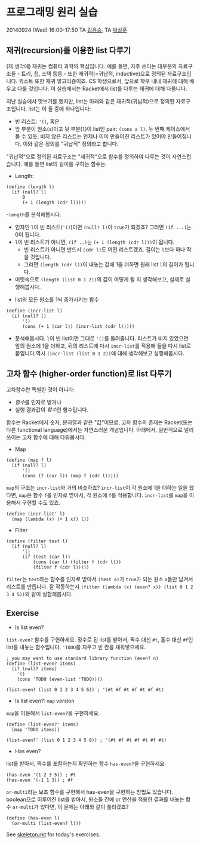# 프로그래밍 원리 실습 #

20140924 (Wed) 16:00-17:50
TA [김윤승](http://sf.snu.ac.kr/yoonseung.kim),
TA [박상훈](http://sf.snu.ac.kr/sanghoon.park)

## 재귀(recursion)를 이용한 list 다루기 ##
(제 생각에) 재귀는 컴퓨터 과학의 핵심입니다. 예를 들면, 자주 쓰이는 대부분의 자료구조들 - 트리, 힙, 스택 등등 - 또한 재귀적(=귀납적, inductive)으로 정의된 자료구조입니다. 퀵소트 또한 재귀 알고리즘이죠. CS 학생으로서, 앞으로 학부 내내 재귀에 대해 배우고 다룰 것입니다. 이 실습에서는 Racket에서 list를 다루는 재귀에 대해 다룹니다.

지난 실습에서 맛보기를 했지만, list는 아래와 같은 재귀적(귀납적)으로 정의된 자료구조입니다. list는 이 둘 중에 하나입니다:
- 빈 리스트: `'()`, 혹은
- 앞 부분이 원소(`a`)이고 뒷 부분(`l`)이 list인 pair: `(cons a l)`.
두 번째 케이스에서 볼 수 있듯, 비지 않은 리스트는 언제나 이미 만들어진 리스트가 있어야 만들어집니다. 이와 같은 정의를 "귀납적" 정의라고 합니다.

"귀납적"으로 정의된 자료구조는 "재귀적"으로 함수를 정의하여 다루는 것이 자연스럽습니다. 예를 들면 list의 길이를 구하는 함수는:
- Length:
```racket
(define (length l)
  (if (null? l)
      0
      (+ 1 (length (cdr l)))))
```
-`length`를 분석해봅시다.
  + 인자인 `l`이 빈 리스트(`'()`)이면 `(null? l)`이 `true`가 되겠죠? 그러면 `(if ...)`는 0이 됩니다.
  + `l`이 빈 리스트가 아니면, `(if ..)`는 `(+ 1 (length (cdr l)))`이 됩니다.
    * 빈 리스트가 아니면 반드시 `(cdr l)`도 어떤 리스트겠죠. 길이는 `l`보다 하나 작을 것입니다.
    * 그러면 `(length (cdr l))`이 내놓는 값에 1을 더하면 원래 list `l`의 길이가 됩니다.
  + 머릿속으로 `(length (list 0 1 2))`의 값이 어떻게 될 지 생각해보고, 실제로 실행해봅시다.

- list의 모든 원소를 1씩 증가시키는 함수
```racket
(define (incr-list l)
  (if (null? l)
      '()
      (cons (+ 1 (car l)) (incr-list (cdr l)))))
```
- 분석해봅시다. `l`이 빈 list이면 그대로 `'()`를 돌려줍니다. 리스트가 비지 않았으면 앞의 원소에 1을 더하고, 뒤의 리스트에 다시 `incr-list`를 적용해 둘을 다시 list로 붙입니다.역시 `(incr-list (list 0 1 2))`에 대해 생각해보고 실행해봅시다.

## 고차 함수 (higher-order function)로 list 다루기 ##
고차함수란 특별한 것이 아니라:
- *함수*를 인자로 받거나
- 실행 결과값이 *함수*인
함수입니다.

함수는 Racket에서 숫자, 문자열과 같은 "값"이므로, 고차 함수의 존재는 Racket(또는 다른 functional language)에서는 자연스러운 개념입니다. 아래에서, 일반적으로 널리 쓰이는 고차 함수에 대해 다뤄봅시다.

- Map
```racket
(define (map f l)
  (if (null? l)
      '()
      (cons (f (car l)) (map f (cdr l)))))
```
`map`의 구조는 `incr-list`와 거의 비슷하죠? `incr-list`이 각 원소에 1을 더하는 일을 했다면, `map`은 함수 `f`를 인자로 받아서, 각 원소에 `f`를 적용합니다. `incr-list`를 `map`을 이용해서 구현할 수도 있죠.
```racket
(define (incr-list' l)
  (map (lambda (x) (+ 1 x)) l))
```

- Filter
```racket
(define (filter test l)
  (if (null? l)
      '()
      (if (test (car l))
          (cons (car l) (filter f (cdr l)))
          (filter f (cdr l)))))
```
`filter`는 `test`라는 함수를 인자로 받아서 `(test a)`가 `true`가 되는 원소 `a`들만 남겨서 리스트를 만듭니다. 잘 작동하는지 `(filter (lambda (x) (even? x)) (list 0 1 2 3 4 5))`와 같이 실험해봅시다.

## Exercise ##
- Is list even?

`list-even?` 함수를 구현하세요. 정수로 된 list를 받아서, 짝수 대신 `#t`, 홀수 대신 `#f`인 list를 내놓는 함수입니다. `'TODO`를 지우고 빈 칸을 채워넣으세요.
```racket
; you may want to use standard library function (even? n)
(define (list-even? items)
  (if (null? items)
    '()
    (cons 'TODO (even-list 'TODO))))

(list-even? (list 0 1 2 3 4 5 6)) ; '(#t #f #t #f #t #f #t)
```

- Is list even?: `map` version

`map`을 이용해서 `list-even?`을 구현하세요.
```racket
(define (list-even?' items)
  (map 'TODO items))

(list-even?' (list 0 1 2 3 4 5 6)) ; '(#t #f #t #f #t #f #t)
```

- Has even?

list를 받아서, 짝수를 포함하는지 확인하는 함수 `has-even?`을 구현하세요.
```racket
(has-even '(1 2 3 5)) ; #t
(has-even '(-1 1 3)) ; #f
```

`or-multi`라는 보조 함수를 구현해서 has-even을 구현하는 방법도 있습니다. boolean으로 이루어진 list를 받아서, 원소들 간에 or 연산을 적용한 결과를 내놓는 함수 `or-multi`가 있다면, 이 문제는 아래와 같이 풀리겠죠?
```racket
(define (has-even l)
  (or-multi (list-even? l)))
```

See [skeleton.rkt](skeleton.rkt) for today's exercises.
